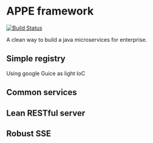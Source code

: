 # APPE framework

[![Build Status](https://travis-ci.org/appespace/framework.svg?branch=master)](https://travis-ci.org/appespace/framework)

A clean way to build a java microservices for enterprise.

## Simple registry

Using google Guice as light IoC

## Common services


## Lean RESTful server


## Robust SSE

